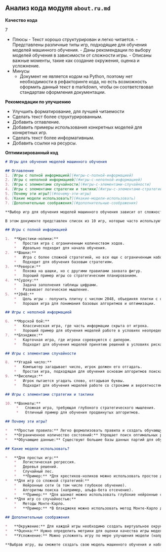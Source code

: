 ## Анализ кода модуля `about.ru.md`

**Качество кода**

7
 -  Плюсы
        - Текст хорошо структурирован и легко читается.
        - Представлены различные типы игр, подходящие для обучения моделей машинного обучения.
        - Даны рекомендации по выбору моделей обучения в зависимости от сложности игры.
        - Описаны важные моменты, такие как создание окружения, оценка и усложнение.
 -  Минусы
    -  Документ не является кодом на Python, поэтому нет необходимости в рефакторинге кода, но есть возможность оформить данный текст в markdown, чтобы он соответствовал стандартам оформления документации.

**Рекомендации по улучшению**
- Улучшить форматирование, для лучшей читаемости
- Сделать текст более структурированным.
- Добавить оглавление.
- Добавить примеры использования конкретных моделей для конкретных игр.
- Сделать текст более информативным.
- Добавить ссылки на ресурсы.

**Оптимизированный код**
```markdown
# Игры для обучения моделей машинного обучения

## Оглавление
1. [Игры с полной информацией](#игры-с-полной-информацией)
2. [Игры с неполной информацией](#игры-с-неполной-информацией)
3. [Игры с элементами случайности](#игры-с-элементами-случайности)
4. [Игры с элементами стратегии и тактики](#игры-с-элементами-стратегии-и-тактики)
5. [Почему эти игры?](#почему-эти-игры)
6. [Какие модели использовать?](#какие-модели-использовать)
7. [Дополнительные соображения](#дополнительные-соображения)

**Выбор игр для обучения моделей машинного обучения зависит от сложности задачи и типа используемой модели.**

В этом документе представлен список из 10 игр, которые часто используются для обучения моделей, начиная от простых и заканчивая более сложными.

## Игры с полной информацией

1.  **Крестики-нолики:**
    *   Простая игра с ограниченным количеством ходов.
    *   Идеально подходит для начала обучения.
2.  **Шашки:**
    *   Игра с более сложной стратегией, но все еще с ограниченным набором позиций.
    *   Подходит для обучения базовым стратегиям.
3.  **Реверси:**
    *   Похожа на шашки, но с другими правилами захвата фигур.
    *   Хороший пример игры со стратегическим планированием.
4.  **Судоку:**
    *   Задача заполнения таблицы цифрами.
    *   Развивает логическое мышление.
5.  **2048:**
    *   Цель игры - получить плитку с числом 2048, объединяя плитки с одинаковыми числами.
    *   Хорошая игра для понимания базовых алгоритмов и оптимизации.

## Игры с неполной информацией

6.  **Морской бой:**
    *   Классическая игра, где часть информации скрыта от игрока.
    *   Хороший пример для обучения моделей работе в условиях неопределенности.
7.  **Блэкджек:**
    *   Карточная игра, где игроки соревнуются с дилером.
    *   Подходит для обучения моделей принятию решений в условиях риска.

## Игры с элементами случайности

8.  **Угадай число:**
    *   Компьютер загадывает число, игрок должен его отгадать.
    *   Простая игра, подходящая для обучения основам алгоритмов поиска.
9.  **Виселица:**
    *   Игрок пытается угадать слово, отгадывая буквы.
    *   Подходит для обучения моделей работе со строками и вероятностями.

## Игры с элементами стратегии и тактики

10. **Шахматы:**
     *   Сложная игра, требующая глубокого стратегического мышления.
     *   Отличный пример для обучения продвинутых алгоритмов.

## Почему эти игры?

*   **Простые правила:** Легко формализовать правила и создать обучающую среду.
*   **Ограниченное количество состояний:** Упрощает поиск оптимальных решений.
*   **Обучающие данные:** Существуют большие базы данных партий для обучения с учителем.

## Какие модели использовать?

*   **Для простых игр:**
    *   Логистическая регрессия.
    *   Деревья решений.
    *   Случайный лес.
    *   **Пример:** *Для крестиков-ноликов можно использовать простое дерево решений, которое будет выбирать лучший ход на основе текущего состояния доски.*
*   **Для игр со сложной стратегией:**
    *   Нейронные сети (в том числе глубокое обучение).
    *   Алгоритмы поиска (например, альфа-бета отсечение).
    *   **Пример:** *Для шахмат можно использовать глубокие нейронные сети, обученные на больших массивах данных сыгранных партий.*
*   **Для игр со случайностью:**
    *   Методы Монте-Карло.
    *   **Пример:** *В блэкджеке можно использовать метод Монте-Карло для оценки вероятности выигрыша при текущей раздаче.*

## Дополнительные соображения

*   **Окружение:** Для каждой игры необходимо создать виртуальное окружение.
*   **Оценка:** Нужно определить метрики для оценки качества игры модели (процент побед, среднее количество ходов).
*   **Усложнение:** Можно усложнять игру по мере улучшения модели (например, увеличивать размер доски в шахматах).

**Выбрав игру, вы сможете создать свою модель машинного обучения и наблюдать, как она учится принимать все более сложные решения.**
```